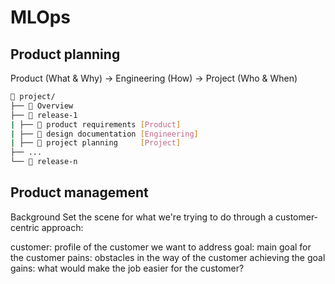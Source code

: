 # MLOps

## Product planning
Product (What & Why) → Engineering (How) → Project (Who & When)
```bash
📂 project/
├── 📄 Overview
├── 📂 release-1
| ├── 📄 product requirements [Product]
| ├── 📄 design documentation [Engineering]
| ├── 📄 project planning     [Project]
├── ...
└── 📂 release-n
```

## Product management
Background
Set the scene for what we're trying to do through a customer-centric approach:

customer: profile of the customer we want to address
goal: main goal for the customer
pains: obstacles in the way of the customer achieving the goal
gains: what would make the job easier for the customer?
